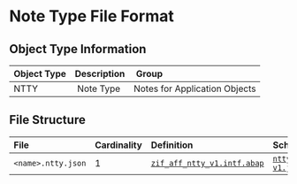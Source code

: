 # Note Type File Format

## Object Type Information

Object Type | Description | Group
:--- | :--- | :---
NTTY | Note Type | Notes for Application Objects

## File Structure

File | Cardinality | Definition | Schema | Example
:--- | :---  | :--- | :--- | :---
`<name>.ntty.json` | 1 | [`zif_aff_ntty_v1.intf.abap`](./type/zif_aff_ntty_v1.intf.abap) | [`ntty-v1.json`](./ntty-v1.json) | [`z_aff_example_ntty.ntty.json`](./examples/z_aff_example_ntty.ntty.json)
